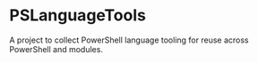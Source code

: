  # PSLanguageTools

 A project to collect PowerShell language tooling for reuse across PowerShell and modules.